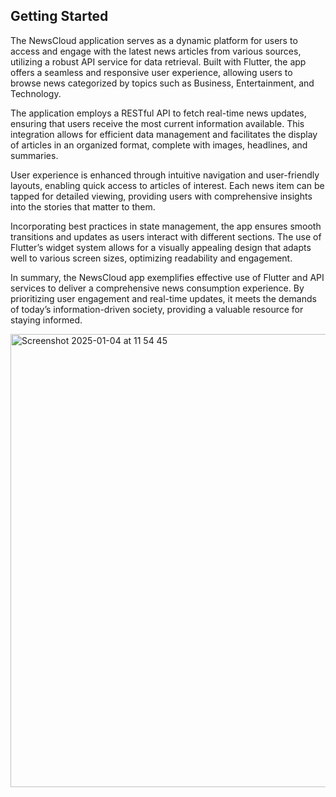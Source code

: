 

## Getting Started

The NewsCloud application serves as a dynamic platform for users to access and engage with the latest news articles from various sources, utilizing a robust API service for data retrieval. Built with Flutter, the app offers a seamless and responsive user experience, allowing users to browse news categorized by topics such as Business, Entertainment, and Technology.

The application employs a RESTful API to fetch real-time news updates, ensuring that users receive the most current information available. This integration allows for efficient data management and facilitates the display of articles in an organized format, complete with images, headlines, and summaries.

User experience is enhanced through intuitive navigation and user-friendly layouts, enabling quick access to articles of interest. Each news item can be tapped for detailed viewing, providing users with comprehensive insights into the stories that matter to them.

Incorporating best practices in state management, the app ensures smooth transitions and updates as users interact with different sections. The use of Flutter’s widget system allows for a visually appealing design that adapts well to various screen sizes, optimizing readability and engagement.

In summary, the NewsCloud app exemplifies effective use of Flutter and API services to deliver a comprehensive news consumption experience. By prioritizing user engagement and real-time updates, it meets the demands of today’s information-driven society, providing a valuable resource for staying informed.


<img width="725" alt="Screenshot 2025-01-04 at 11 54 45" src="https://github.com/user-attachments/assets/7b926745-4709-4635-999c-9103d59fa6a6" />


